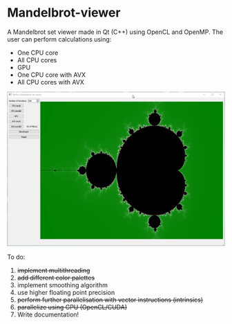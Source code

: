 # Mandelbrot-viewer
A Mandelbrot set viewer made in Qt (C++) using OpenCL and OpenMP.
The user can perform calculations using:
- One CPU core
- All CPU cores
- GPU
- One CPU core with AVX
- All CPU cores with AVX

![GIF](https://raw.githubusercontent.com/Balta-Stefan/Mandelbrot-viewer/Separated-GUI/Presentation.gif)  

To do:
1. ~~implement multithreading~~
2. ~~add different color palettes~~
3. implement smoothing algorithm
4. use higher floating point precision
5. ~~perform further parallelisation with vector instructions (intrinsics)~~
6. ~~parallelize using GPU (OpenCL/CUDA)~~
7. Write documentation!
